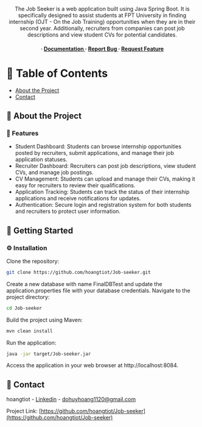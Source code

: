 <div align='center'>

<p>The Job Seeker is a web application built using Java Spring Boot. It is specifically designed to assist students at FPT University in finding internship (OJT - On the Job Training) opportunities when they are in their second year. Additionally, recruiters from companies can post job descriptions and view student CVs for potential candidates.</p>

<h4> <span> · </span> <a href="https://github.com/hoangtiot/Job-seeker/blob/master/README.md"> Documentation </a> <span> · </span> <a href="https://github.com/hoangtiot/Job-seeker/issues"> Report Bug </a> <span> · </span> <a href="https://github.com/hoangtiot/Job-seeker/issues"> Request Feature </a> </h4>


</div>

# :notebook_with_decorative_cover: Table of Contents

- [About the Project](#star2-about-the-project)
- [Contact](#handshake-contact)


## :star2: About the Project

### :dart: Features
- Student Dashboard: Students can browse internship opportunities posted by recruiters, submit applications, and manage their job application statuses.
- Recruiter Dashboard: Recruiters can post job descriptions, view student CVs, and manage job postings.
- CV Management: Students can upload and manage their CVs, making it easy for recruiters to review their qualifications.
- Application Tracking: Students can track the status of their internship applications and receive notifications for updates.
- Authentication: Secure login and registration system for both students and recruiters to protect user information.


## :toolbox: Getting Started

### :gear: Installation

Clone the repository:
```bash
git clone https://github.com/hoangtiot/Job-seeker.git
```
Create a new database with name FinalDBTest and update the application.properties file with your database credentials.
Navigate to the project directory:
```bash
cd Job-seeker
```
Build the project using Maven:
```bash
mvn clean install
```
Run the application:
```bash
java -jar target/Job-seeker.jar
```
Access the application in your web browser at http://localhost:8084.


## :handshake: Contact

hoangtiot - [Linkedin](https://www.linkedin.com/in/hoangdh1262/) - dohuyhoang1120@gmail.com

Project Link: [https://github.com/hoangtiot/Job-seeker](https://github.com/hoangtiot/Job-seeker)
